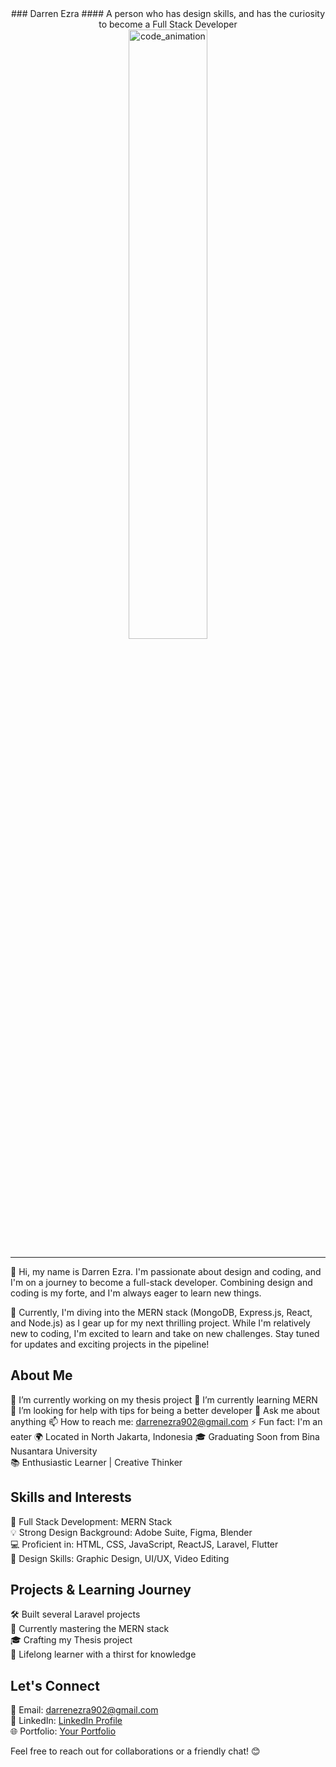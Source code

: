 
<div align="center">
### Darren Ezra
#### A person who has design skills, and has the curiosity to become a Full Stack Developer
</div>

<div widt="100%" align="center">
  <img alt="code_animation" width="50%" src="https://cdn.dribbble.com/users/1187836/screenshots/6539429/programer.gif" />  
</div>

<hr />
👋 Hi, my name is Darren Ezra. I'm passionate about design and coding, and I'm on a journey to become a full-stack developer. Combining design and coding is my forte, and I'm always eager to learn new things.

🚀 Currently, I'm diving into the MERN stack (MongoDB, Express.js, React, and Node.js) as I gear up for my next thrilling project. While I'm relatively new to coding, I'm excited to learn and take on new challenges. Stay tuned for updates and exciting projects in the pipeline!

## About Me

🔭 I’m currently working on my thesis project 
🌱 I’m currently learning MERN 
🤔 I’m looking for help with tips for being a better developer 
💬 Ask me about anything 
📫 How to reach me: darrenezra902@gmail.com 
⚡ Fun fact: I'm an eater
🌍 Located in North Jakarta, Indonesia 
🎓 Graduating Soon from Bina Nusantara University  
📚 Enthusiastic Learner | Creative Thinker  

## Skills and Interests

🚀 Full Stack Development: MERN Stack  
💡 Strong Design Background: Adobe Suite, Figma, Blender  
💻 Proficient in: HTML, CSS, JavaScript, ReactJS, Laravel, Flutter  
🎨 Design Skills: Graphic Design, UI/UX, Video Editing

## Projects & Learning Journey

🛠️ Built several Laravel projects  
📘 Currently mastering the MERN stack  
🎓 Crafting my Thesis project  
🌱 Lifelong learner with a thirst for knowledge  

## Let's Connect

📧 Email: darrenezra902@gmail.com  
💼 LinkedIn: [LinkedIn Profile](https://www.linkedin.com/in/darren-ezra-9090/)  
🌐 Portfolio: [Your Portfolio](https://dsite.netlify.com)  

Feel free to reach out for collaborations or a friendly chat! 😊
